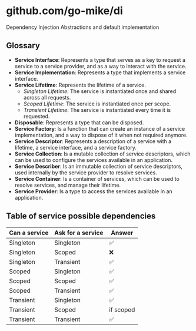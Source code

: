 # github.com/go-mike/di

Dependency Injection Abstractions and default implementation

## Glossary

- **Service Interface**: Represents a type that serves as a key to request a service to a service provider, and as a way to interact with the service.
- **Service Implementation**: Represents a type that implements a service interface.
- **Service Lifetime**: Represents the lifetime of a service.
  - *Singleton Lifetime*: The service is instantiated once and shared across all requests.
  - *Scoped Lifetime*: The service is instantiated once per scope.
  - *Transient Lifetime*: The service is instantiated every time it is requested.
- **Disposable**: Represents a type that can be disposed.
- **Service Factory**: Is a function that can create an instance of a service implementation, and a way to dispose of it when not required anymore.
- **Service Descriptor**: Represents a description of a service with a lifetime, a service interface, and a service factory.
- **Service Collection**: Is a mutable collection of service descriptors, which can be used to configure the services available in an application.
- **Service Describer**: Is an immutable collection of service descriptors, used internally by the service provider to resolve services.
- **Service Container**: Is a container of services, which can be used to resolve services, and manage their lifetime.
- **Service Provider**: Is a type to access the services available in an application.

## Table of service possible dependencies

| Can a service | Ask for a service | Answer    |
| ------------- | ----------------- | --------- |
| Singleton     | Singleton         | ✅         |
| Singleton     | Scoped            | ❌         |
| Singleton     | Transient         | ✅         |
| Scoped        | Singleton         | ✅         |
| Scoped        | Scoped            | ✅         |
| Scoped        | Transient         | ✅         |
| Transient     | Singleton         | ✅         |
| Transient     | Scoped            | if scoped |
| Transient     | Transient         | ✅         |

